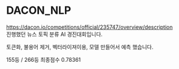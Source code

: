 # DACON_NLP
https://dacon.io/competitions/official/235747/overview/description   
진행했던 뉴스 토픽 분류 AI 경진대회입니다.

토큰화, 불용어 제거, 벡터라이져이용, 모델 만들어서 예측 했습니다.

155등 / 266등 최종점수 0.78361
